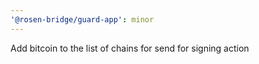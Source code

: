 ```yaml
---
'@rosen-bridge/guard-app': minor
---
```


Add bitcoin to the list of chains for send for signing action
